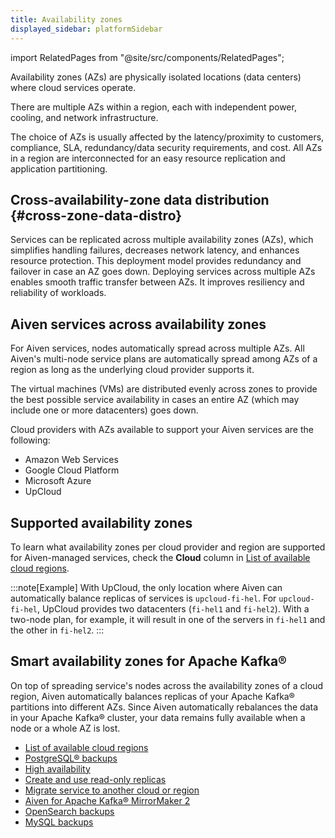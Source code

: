 ```yaml
---
title: Availability zones
displayed_sidebar: platformSidebar
---
```


import RelatedPages from "@site/src/components/RelatedPages";

Availability zones (AZs) are physically isolated locations (data centers) where cloud services operate.

There are multiple AZs within a region, each with independent power, cooling, and network
infrastructure.

The choice of AZs is usually affected by the
latency/proximity to customers, compliance, SLA, redundancy/data
security requirements, and cost. All AZs in a region are interconnected
for an easy resource replication and application partitioning.

## Cross-availability-zone data distribution {#cross-zone-data-distro}

Services can be replicated across multiple availability zones (AZs),
which simplifies handling failures, decreases network latency, and
enhances resource protection. This deployment model provides redundancy
and failover in case an AZ goes down. Deploying services across multiple
AZs enables smooth traffic transfer between AZs. It improves resiliency
and reliability of workloads.

## Aiven services across availability zones

For Aiven services, nodes automatically spread across multiple
AZs. All Aiven's multi-node service plans are
automatically spread among AZs of a region as long as the underlying
cloud provider supports it.

<!-- vale off -->
The virtual machines (VMs) are distributed evenly across zones to
provide the best possible service availability in cases an entire AZ
(which may include one or more datacenters) goes down.
<!-- vale on -->

Cloud providers with AZs available to support your Aiven services are
the following:

-   Amazon Web Services
-   Google Cloud Platform
-   Microsoft Azure
-   UpCloud

## Supported availability zones

To learn what availability zones per cloud provider and region are supported for
Aiven-managed services, check the **Cloud** column in
[List of available cloud regions](/docs/platform/reference/list_of_clouds).

:::note[Example]
With UpCloud, the only location where Aiven can automatically balance
replicas of services is `upcloud-fi-hel`. For `upcloud-fi-hel`, UpCloud
provides two datacenters (`fi-hel1` and `fi-hel2`). With a two-node
plan, for example, it will result in one of the servers in `fi-hel1` and
the other in `fi-hel2`.
:::

## Smart availability zones for Apache Kafka®

On top of spreading service's nodes across the availability zones
of a cloud region, Aiven automatically balances replicas of your Apache
Kafka® partitions into different AZs. Since Aiven automatically
rebalances the data in your Apache Kafka® cluster, your data remains
fully available when a node or a whole AZ is lost.

<RelatedPages/>

-   [List of available cloud regions](/docs/platform/reference/list_of_clouds)
-   [PostgreSQL® backups](/docs/products/postgresql/concepts/pg-backups)
-   [High availability](/docs/products/postgresql/concepts/high-availability)
-   [Create and use read-only replicas](/docs/products/postgresql/howto/create-read-replica)
-   [Migrate service to another cloud or region](/docs/platform/howto/migrate-services-cloud-region)
-   [Aiven for Apache Kafka® MirrorMaker 2](/docs/products/kafka/kafka-mirrormaker)
-   [OpenSearch backups](/docs/products/opensearch/concepts/backups)
-   [MySQL backups](/docs/products/mysql/concepts/mysql-backups)
